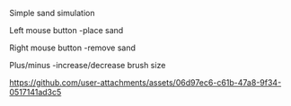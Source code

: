 Simple sand simulation 

Left mouse button -place sand

Right mouse button -remove sand

Plus/minus -increase/decrease brush size


https://github.com/user-attachments/assets/06d97ec6-c61b-47a8-9f34-0517141ad3c5

